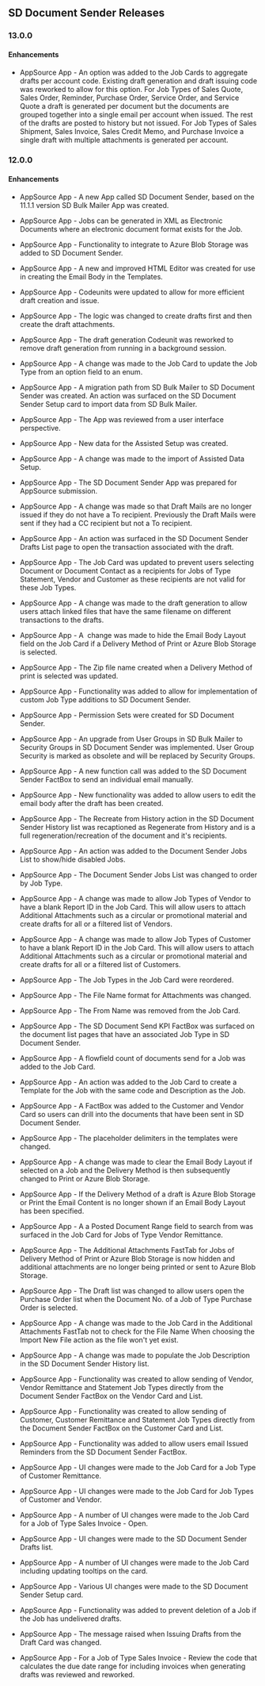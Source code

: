 ## SD Document Sender Releases

### 13.0.0

#### Enhancements

- AppSource App - An option was added to the Job Cards to aggregate drafts per account code. Existing draft generation and draft issuing code was reworked to allow for this option. For Job Types of Sales Quote, Sales Order, Reminder, Purchase Order, Service Order, and Service Quote a draft is generated per document but the documents are grouped together into a single email per account when issued. The rest of the drafts are posted to history but not issued. For Job Types of Sales Shipment, Sales Invoice, Sales Credit Memo, and Purchase Invoice a single draft with multiple attachments is generated per account.

### 12.0.0

#### Enhancements

- AppSource App - A new App called SD Document Sender, based on the 11.1.1 version SD Bulk Mailer App was created. 

- AppSource App - Jobs can be generated in XML as Electronic Documents where an electronic document format exists for the Job.

- AppSource App - Functionality to integrate to Azure Blob Storage was added to SD Document Sender.

- AppSource App - A new and improved HTML Editor was created for use in creating the Email Body in the Templates. 

- AppSource App - Codeunits were updated to allow for more efficient draft creation and issue. 

- AppSource App - The logic was changed to create drafts first and then create the draft attachments. 

- AppSource App - The draft generation Codeunit was reworked to remove draft generation from running in a background session. 

- AppSource App - A change was made to the Job Card to update the Job Type from an option field to an enum. 

- AppSource App - A migration path from SD Bulk Mailer to SD Document Sender was created. An action was surfaced on the SD Document Sender Setup card to import data from SD Bulk Mailer. 

- AppSource App - The App was reviewed from a user interface perspective. 

- AppSource App - New data for the Assisted Setup was created. 

- AppSource App - A change was made to the import of Assisted Data Setup.  

- AppSource App - The SD Document Sender App was prepared for AppSource submission. 

- AppSource App - A change was made so that Draft Mails are no longer issued if they do not have a To recipient. Previously the Draft Mails were sent if they had a CC recipient but not a To recipient. 

- AppSource App - An action was surfaced in the SD Document Sender Drafts List page to open the transaction associated with the draft. 

- AppSource App - The Job Card was updated to prevent users selecting Document or Document Contact as a recipients for Jobs of Type Statement, Vendor and Customer as these recipients are not valid for these Job Types. 

- AppSource App - A change was made to the draft generation to allow users attach linked files that have the same filename on different transactions to the drafts. 

- AppSource App - A  change was made to hide the Email Body Layout field on the Job Card if a Delivery Method of Print or Azure Blob Storage is selected.  

- AppSource App - The Zip file name created when a Delivery Method of print is selected was updated. 

- AppSource App - Functionality was added to allow for implementation of custom Job Type additions to SD Document Sender. 

- AppSource App - Permission Sets were created for SD Document Sender. 

- AppSource App - An upgrade from User Groups in SD Bulk Mailer to Security Groups in SD Document Sender was implemented. User Group Security is marked as obsolete and will be replaced by Security Groups.  

- AppSource App - A new function call was added to the SD Document Sender FactBox to send an individual email manually.  

- AppSource App - New functionality was added to allow users to edit the email body after the draft has been created. 

- AppSource App - The Recreate from History action in the SD Document Sender History list was recaptioned as Regenerate from History and is a full regeneration/recreation of the document and it's recipients. 

- AppSource App - An action was added to the Document Sender Jobs List to show/hide disabled Jobs. 

- AppSource App - The Document Sender Jobs List was changed to order by Job Type. 

- AppSource App - A change was made to allow Job Types of Vendor to have a blank Report ID in the Job Card. This will allow users to attach Additional Attachments such as a circular or promotional material and create drafts for all or a filtered list of Vendors. 

- AppSource App - A change was made to allow Job Types of Customer to have a blank Report ID in the Job Card. This will allow users to attach Additional Attachments such as a circular or promotional material and create drafts for all or a filtered list of Customers.  

- AppSource App - The Job Types in the Job Card were reordered. 

- AppSource App - The File Name format for Attachments was changed.  

- AppSource App - The From Name was removed from the Job Card. 

- AppSource App - The SD Document Send KPI FactBox was surfaced on the document list pages that have an associated Job Type in SD Document Sender. 

- AppSource App - A flowfield count of documents send for a Job was added to the Job Card.  

- AppSource App - An action was added to the Job Card to create a Template for the Job with the same code and Description as the Job. 

- AppSource App - A FactBox was added to the Customer and Vendor Card so users can drill into the documents that have been sent in SD Document Sender. 

- AppSource App - The placeholder delimiters in the templates were changed. 

- AppSource App - A change was made to clear the Email Body Layout if selected on a Job and the Delivery Method is then subsequently changed to Print or Azure Blob Storage.  

- AppSource App - If the Delivery Method of a draft is Azure Blob Storage or Print the Email Content is no longer shown if an Email Body Layout has been specified. 

- AppSource App - A a Posted Document Range field to search from was surfaced in the Job Card for Jobs of Type Vendor Remittance. 

- AppSource App - The Additional Attachments FastTab for Jobs of Delivery Method of Print or Azure Blob Storage is now hidden and additional attachments are no longer being printed or sent to Azure Blob Storage. 

- AppSource App - The Draft list was changed to allow users open the Purchase Order list when the Document No. of a Job of Type Purchase Order is selected. 

- AppSource App - A change was made to the Job Card in the Additional Attachments FastTab not to check for the File Name When choosing the Import New File action as the file won't yet exist. 

- AppSource App - A change was made to populate the Job Description in the SD Document Sender History list. 

- AppSource App - Functionality was created to allow sending of Vendor, Vendor Remittance and Statement Job Types directly from the Document Sender FactBox on the Vendor Card and List. 

- AppSource App - Functionality was created to allow sending of Customer, Customer Remittance and Statement Job Types directly from the Document Sender FactBox on the Customer Card and List. 

- AppSource App - Functionality was added to allow users email Issued Reminders from the SD Document Sender FactBox. 

- AppSource App - UI changes were made to the Job Card for a Job Type of Customer Remittance. 

- AppSource App - UI changes were made to the Job Card for Job Types of Customer and Vendor. 

- AppSource App - A number of UI changes were made to the Job Card for a Job of Type Sales Invoice - Open. 

- AppSource App - UI changes were made to the SD Document Sender Drafts list. 

- AppSource App - A number of UI changes were made to the Job Card including updating tooltips on the card. 

- AppSource App - Various UI changes were made to the SD Document Sender Setup card. 

- AppSource App - Functionality was added to prevent deletion of a Job if the Job has undelivered drafts. 

- AppSource App - The message raised when Issuing Drafts from the Draft Card was changed. 

- AppSource App - For a Job of Type Sales Invoice - Review the code that calculates the due date range for including invoices when generating drafts was reviewed and reworked. 





